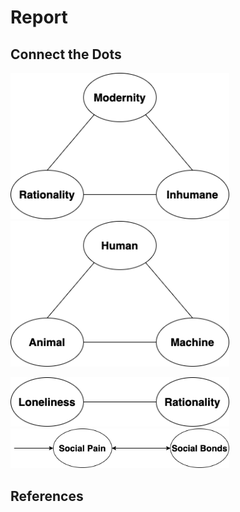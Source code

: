 # Report

## Connect the Dots

<p float="left">
	<img src="./pix/triangle-1.png" width="350" />
	<img src="./pix/triangle-2.png" width="350" />
</p>

<p float="left">
	<img src="./pix/line-1.png" width="350" />
	<img src="./pix/line-2.png" width="350" />
</p>

## References